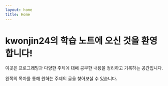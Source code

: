 ```yaml
---
layout: home
title: Home
---
```


# kwonjin24의 학습 노트에 오신 것을 환영합니다!

이곳은 프로그래밍과 다양한 주제에 대해 공부한 내용을 정리하고 기록하는 공간입니다.

왼쪽의 목차를 통해 원하는 주제의 글을 찾아보실 수 있습니다.
